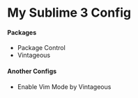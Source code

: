 # My Sublime 3 Config
#### Packages
* Package Control
* Vintageous

#### Another Configs
* Enable Vim Mode by Vintageous
